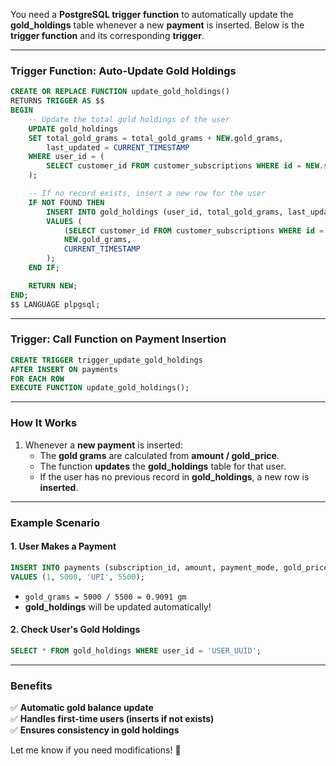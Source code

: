 You need a **PostgreSQL trigger function** to automatically update the **gold_holdings** table whenever a new **payment** is inserted. Below is the **trigger function** and its corresponding **trigger**.

---

### **Trigger Function: Auto-Update Gold Holdings**
```sql
CREATE OR REPLACE FUNCTION update_gold_holdings()
RETURNS TRIGGER AS $$
BEGIN
    -- Update the total gold holdings of the user
    UPDATE gold_holdings
    SET total_gold_grams = total_gold_grams + NEW.gold_grams,
        last_updated = CURRENT_TIMESTAMP
    WHERE user_id = (
        SELECT customer_id FROM customer_subscriptions WHERE id = NEW.subscription_id
    );

    -- If no record exists, insert a new row for the user
    IF NOT FOUND THEN
        INSERT INTO gold_holdings (user_id, total_gold_grams, last_updated)
        VALUES (
            (SELECT customer_id FROM customer_subscriptions WHERE id = NEW.subscription_id),
            NEW.gold_grams,
            CURRENT_TIMESTAMP
        );
    END IF;

    RETURN NEW;
END;
$$ LANGUAGE plpgsql;
```

---

### **Trigger: Call Function on Payment Insertion**
```sql
CREATE TRIGGER trigger_update_gold_holdings
AFTER INSERT ON payments
FOR EACH ROW
EXECUTE FUNCTION update_gold_holdings();
```

---

### **How It Works**
1. Whenever a **new payment** is inserted:
    - The **gold grams** are calculated from **amount / gold_price**.
    - The function **updates** the **gold_holdings** table for that user.
    - If the user has no previous record in **gold_holdings**, a new row is **inserted**.

---

### **Example Scenario**
#### **1. User Makes a Payment**
```sql
INSERT INTO payments (subscription_id, amount, payment_mode, gold_price)
VALUES (1, 5000, 'UPI', 5500);
```
- `gold_grams = 5000 / 5500 = 0.9091 gm`
- **gold_holdings** will be updated automatically!

#### **2. Check User's Gold Holdings**
```sql
SELECT * FROM gold_holdings WHERE user_id = 'USER_UUID';
```

---

### **Benefits**
✅ **Automatic gold balance update**  
✅ **Handles first-time users (inserts if not exists)**  
✅ **Ensures consistency in gold holdings**

Let me know if you need modifications! 🚀